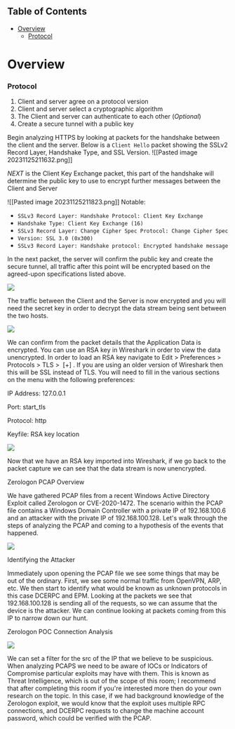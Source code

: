 ## Table of Contents

- [Overview](#overview)
    - [Protocol](#Protocol)

# Overview

### Protocol
1. Client and server agree on a protocol version
2. Client and server select a cryptographic algorithm
3. The Client and server can authenticate to each other (*Optional*)
4. Create a secure tunnel with a public key


Begin analyzing HTTPS by looking at packets for the handshake between the client and the server. Below is a `Client Hello` packet showing the SSLv2 Record Layer, Handshake Type, and SSL Version.
![[Pasted image 20231125211632.png]]

*NEXT* is the Client Key Exchange packet, this part of the handshake will determine the public key to use to encrypt further messages between the Client and Server

![[Pasted image 20231125211823.png]]
Notable:
- `SSLv3 Record Layer: Handshake Protocol: Client Key Exchange`
- `Handshake Type: Client Key Exchange (16)`
- `SSLv3 Record Layer: Change Cipher Spec Protocol: Change Cipher Spec`
- `Version: SSL 3.0 (0x300)`
- `SSLv3 Record Layer: Handshake protocol: Encrypted handshake message`

In the next packet, the server will confirm the public key and create the secure tunnel, all traffic after this point will be encrypted based on the agreed-upon specifications listed above.

![](https://assets.tryhackme.com/additional/wireshark101/41.png)  

  

The traffic between the Client and the Server is now encrypted and you will need the secret key in order to decrypt the data stream being sent between the two hosts.

![](https://assets.tryhackme.com/additional/wireshark101/42.png)


We can confirm from the packet details that the Application Data is encrypted. You can use an RSA key in Wireshark in order to view the data unencrypted. In order to load an RSA key navigate to Edit > Preferences > Protocols > TLS >  [+] . If you are using an older version of Wireshark then this will be SSL instead of TLS. You will need to fill in the various sections on the menu with the following preferences:

IP Address: 127.0.0.1

Port: start_tls

Protocol: http

Keyfile: RSA key location

  

![](https://assets.tryhackme.com/additional/wireshark101/45.png)  

  

Now that we have an RSA key imported into Wireshark, if we go back to the packet capture we can see that the data stream is now unencrypted.


Zerologon PCAP Overview

We have gathered PCAP files from a recent Windows Active Directory Exploit called Zerologon or CVE-2020-1472. The scenario within the PCAP file contains a Windows Domain Controller with a private IP of 192.168.100.6 and an attacker with the private IP of 192.168.100.128. Let's walk through the steps of analyzing the PCAP and coming to a hypothesis of the events that happened.

  

![](https://assets.tryhackme.com/additional/wireshark101/49.png)  

  

Identifying the Attacker

Immediately upon opening the PCAP file we see some things that may be out of the ordinary. First, we see some normal traffic from OpenVPN, ARP, etc. We then start to identify what would be known as unknown protocols in this case DCERPC and EPM.
Looking at the packets we see that 192.168.100.128 is sending all of the requests, so we can assume that the device is the attacker. We can continue looking at packets coming from this IP to narrow down our hunt.

  

Zerologon POC Connection Analysis

![](https://assets.tryhackme.com/additional/wireshark101/50.png)  

  

We can set a filter for the src of the IP that we believe to be suspicious. When analyzing PCAPS we need to be aware of IOCs or Indicators of Compromise particular exploits may have with them. This is known as Threat Intelligence, which is out of the scope of this room; I recommend that after completing this room if you're interested more then do your own research on the topic. In this case, if we had background knowledge of the Zerologon exploit, we would know that the exploit uses multiple RPC connections, and DCERPC requests to change the machine account password, which could be verified with the PCAP.